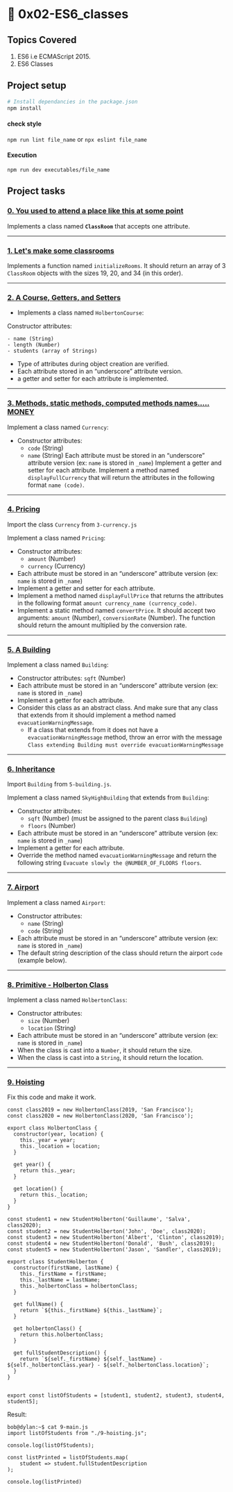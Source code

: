 # :book: 0x02-ES6_classes

## Topics Covered
1. ES6 i.e ECMAScript 2015.
2. ES6 Classes

## Project setup
```bash
# Install dependancies in the package.json
npm install
```

#### check style
`npm run lint file_name`
or
`npx eslint file_name`

#### Execution
`npm run dev executables/file_name`

## Project tasks

### [0. You used to attend a place like this at some point](https://github.com/ehabsmh/alx-backend-javascript/blob/main/0x02-ES6_classes/0-classroom.js)

Implements a class named **`ClassRoom`** that accepts one attribute.

---

### [1. Let's make some classrooms](https://github.com/ehabsmh/alx-backend-javascript/blob/main/0x02-ES6_classes/1-make_classrooms.js)

Implements a function named `initializeRooms`. It should return an array of 3 `ClassRoom` objects with the sizes 19, 20, and 34 (in this order).

---

### [2. A Course, Getters, and Setters](https://github.com/ehabsmh/alx-backend-javascript/blob/main/0x02-ES6_classes/2-hbtn_course.js)

- Implements a class named `HolbertonCourse`:

Constructor attributes:

    - name (String)
    - length (Number)
    - students (array of Strings)

- Type of attributes during object creation are verified.
- Each attribute stored in an “underscore” attribute version.
- a getter and setter for each attribute is implemented.

---

### [3. Methods, static methods, computed methods names..... MONEY](https://github.com/ehabsmh/alx-backend-javascript/blob/main/0x02-ES6_classes/3-currency.js)

Implement a class named `Currency`:

- Constructor attributes:
    - `code` (String)
    - `name` (String)
Each attribute must be stored in an “underscore” attribute version (ex: `name` is stored in `_name`)
Implement a getter and setter for each attribute.
Implement a method named `displayFullCurrency` that will return the attributes in the following format `name (code)`.

---

### [4. Pricing](https://github.com/ehabsmh/alx-backend-javascript/blob/main/0x02-ES6_classes/4-pricing.js)


Import the class `Currency` from `3-currency.js`

Implement a class named `Pricing`:

- Constructor attributes:
    - `amount` (Number)
    - `currency` (Currency)
- Each attribute must be stored in an “underscore” attribute version (ex: `name` is stored in `_name`)
- Implement a getter and setter for each attribute.
- Implement a method named `displayFullPrice` that returns the attributes in the following format `amount currency_name (currency_code)`.
- Implement a static method named `convertPrice`. It should accept two arguments: `amount` (Number), `conversionRate` (Number). The function should return the amount multiplied by the conversion rate.

---

### [5. A Building](https://github.com/ehabsmh/alx-backend-javascript/blob/main/0x02-ES6_classes/5-building.js)

Implement a class named `Building`:

- Constructor attributes:
`sqft` (Number)
- Each attribute must be stored in an “underscore” attribute version (ex: `name` is stored in `_name`)
- Implement a getter for each attribute.
- Consider this class as an abstract class. And make sure that any class that extends from it should implement a method named `evacuationWarningMessage`.
    - If a class that extends from it does not have a `evacuationWarningMessage` method, throw an error with the message `Class extending Building must override evacuationWarningMessage`

---

### [6. Inheritance](https://github.com/ehabsmh/alx-backend-javascript/blob/main/0x02-ES6_classes/6-sky_high.js)

Import `Building` from `5-building.js`.

Implement a class named `SkyHighBuilding` that extends from `Building`:

- Constructor attributes:
    - `sqft` (Number) (must be assigned to the parent class `Building`)
    - `floors` (Number)
- Each attribute must be stored in an “underscore” attribute version (ex: `name` is stored in `_name`)
- Implement a getter for each attribute.
- Override the method named `evacuationWarningMessage` and return the following string `Evacuate slowly the @NUMBER_OF_FLOORS floors`.

---

### [7. Airport](https://github.com/ehabsmh/alx-backend-javascript/blob/main/0x02-ES6_classes/7-airport.js)

Implement a class named `Airport`:

- Constructor attributes:
    - `name` (String)
    - `code` (String)
- Each attribute must be stored in an “underscore” attribute version (ex: `name` is stored in `_name`)
- The default string description of the class should return the airport `code` (example below).

---

### [8. Primitive - Holberton Class](https://github.com/ehabsmh/alx-backend-javascript/blob/main/0x02-ES6_classes/8-hbtn_class.js)

Implement a class named `HolbertonClass`:

- Constructor attributes:
    - `size` (Number)
    - `location` (String)
- Each attribute must be stored in an “underscore” attribute version (ex: `name` is stored in `_name`)
- When the class is cast into a `Number`, it should return the size.
- When the class is cast into a `String`, it should return the location.

---

### [9. Hoisting](https://github.com/ehabsmh/alx-backend-javascript/blob/main/0x02-ES6_classes/9-hoisting.js)

Fix this code and make it work.

```es6
const class2019 = new HolbertonClass(2019, 'San Francisco');
const class2020 = new HolbertonClass(2020, 'San Francisco');

export class HolbertonClass {
  constructor(year, location) {
    this._year = year;
    this._location = location;
  }

  get year() {
    return this._year;
  }

  get location() {
    return this._location;
  }
}

const student1 = new StudentHolberton('Guillaume', 'Salva', class2020);
const student2 = new StudentHolberton('John', 'Doe', class2020);
const student3 = new StudentHolberton('Albert', 'Clinton', class2019);
const student4 = new StudentHolberton('Donald', 'Bush', class2019);
const student5 = new StudentHolberton('Jason', 'Sandler', class2019);

export class StudentHolberton {
  constructor(firstName, lastName) {
    this._firstName = firstName;
    this._lastName = lastName;
    this._holbertonClass = holbertonClass;
  }

  get fullName() {
    return `${this._firstName} ${this._lastName}`;
  }

  get holbertonClass() {
    return this.holbertonClass;
  }

  get fullStudentDescription() {
    return `${self._firstName} ${self._lastName} - ${self._holbertonClass.year} - ${self._holbertonClass.location}`;
  }
}


export const listOfStudents = [student1, student2, student3, student4, student5];
```

Result:
```es6
bob@dylan:~$ cat 9-main.js
import listOfStudents from "./9-hoisting.js";

console.log(listOfStudents);

const listPrinted = listOfStudents.map(
    student => student.fullStudentDescription
);

console.log(listPrinted)
```
